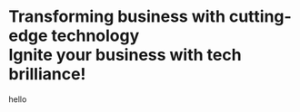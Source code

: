 # Transforming business with cutting-edge technology <br> Ignite your business with tech brilliance!
hello
